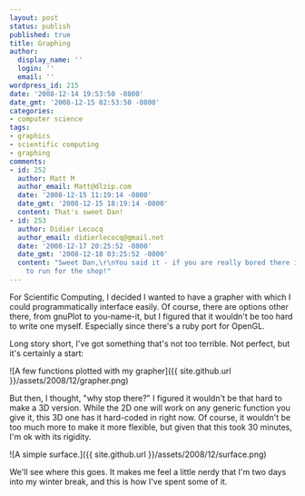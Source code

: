 ```yaml
---
layout: post
status: publish
published: true
title: Graphing
author:
  display_name: ''
  login: ''
  email: ''
wordpress_id: 215
date: '2008-12-14 19:53:50 -0800'
date_gmt: '2008-12-15 02:53:50 -0800'
categories:
- computer science
tags:
- graphics
- scientific computing
- graphing
comments:
- id: 252
  author: Matt M
  author_email: Matt@dlzip.com
  date: '2008-12-15 11:19:14 -0800'
  date_gmt: '2008-12-15 18:19:14 -0800'
  content: That's sweet Dan!
- id: 253
  author: Didier Lecocq
  author_email: didierlecocq@gmail.net
  date: '2008-12-17 20:25:52 -0800'
  date_gmt: '2008-12-18 03:25:52 -0800'
  content: "Sweet Dan,\r\nYou said it - if you are really bored there is a gas line
    to run for the shop!"
---
```

For Scientific Computing, I decided I wanted to have a grapher with which I could programmatically interface easily.  Of course, there are options other there, from gnuPlot to you-name-it, but I figured that it wouldn't be too hard to write one myself.  Especially since there's a ruby port for OpenGL.

Long story short, I've got something that's not too terrible.  Not perfect, but it's certainly a start:

![A few functions plotted with my grapher]({{ site.github.url }}/assets/2008/12/grapher.png)

But then, I thought, "why stop there?"  I figured it wouldn't be that hard to make a 3D version.  While the 2D one will work on any generic function you give it, this 3D one has it hard-coded in right now.  Of course, it wouldn't be too much more to make it more flexible, but given that this took 30 minutes, I'm ok with its rigidity.

![A simple surface.]({{ site.github.url }}/assets/2008/12/surface.png)

We'll see where this goes.  It makes me feel a little nerdy that I'm two days into my winter break, and this is how I've spent some of it.
